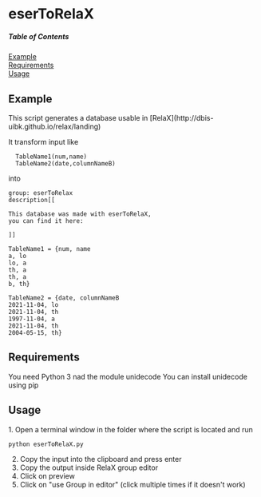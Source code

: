 # eserToRelaX
##### Table of Contents  
[Example](#example)  
[Requirements](#requirements)  
[Usage](#usage)
    

## Example
<a name="example"/>
This script generates a database usable in [RelaX](http://dbis-uibk.github.io/relax/landing) 

It transform input like

```
  TableName1(num,name)
  TableName2(date,columnNameB)
```

into 

```
group: eserToRelax
description[[

This database was made with eserToRelaX,
you can find it here: 

]]

TableName1 = {num, name
a, lo
lo, a
th, a
th, a
b, th}

TableName2 = {date, columnNameB
2021-11-04, lo
2021-11-04, th
1997-11-04, a
2021-11-04, th
2004-05-15, th}
```

## Requirements
<a name="requirements"/>

You need Python 3 nad the module unidecode
You can install unidecode using pip


## Usage
<a name="usage"/>
1. Open a terminal window in the folder where the script is located and run

```
python eserToRelaX.py
```

2. Copy the input into the clipboard and press enter
3. Copy the output inside RelaX group editor
4. Click on preview
5. Click on "use Group in editor" (click multiple times if it doesn't work)
